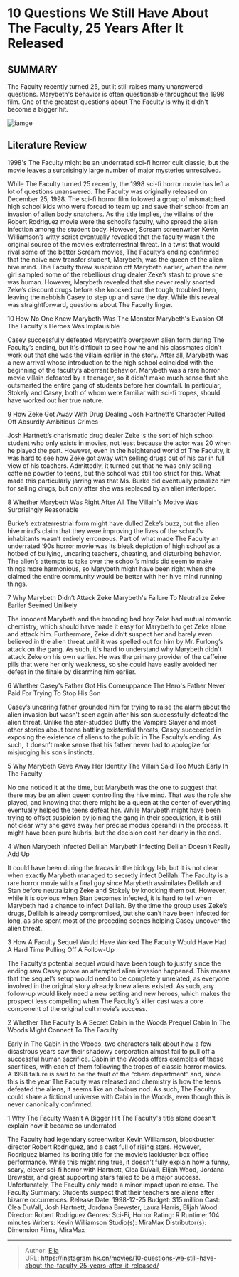 # 10 Questions We Still Have About The Faculty, 25 Years After It Released


## SUMMARY 


The Faculty 
recently turned 25, but it still raises many unanswered questions. 
 Marybeth&#39;s behavior is often questionable throughout the 1998 film. 
 One of the greatest questions about 
The Faculty 
is why it didn&#39;t become a bigger hit. 

![iamge](https://static1.srcdn.com/wordpress/wp-content/uploads/2024/01/elijah-woods-casey-from-the-faculty-stares-in-front-of-a-background-of-question-marks.jpg)

## Literature Review

1998&#39;s The Faculty might be an underrated sci-fi horror cult classic, but the movie leaves a surprisingly large number of major mysteries unresolved.




While The Faculty turned 25 recently, the 1998 sci-fi horror movie has left a lot of questions unanswered. The Faculty was originally released on December 25, 1998. The sci-fi horror film followed a group of mismatched high school kids who were forced to team up and save their school from an invasion of alien body snatchers. As the title implies, the villains of the Robert Rodriguez movie were the school’s faculty, who spread the alien infection among the student body. However, Scream screenwriter Kevin Williamson’s witty script eventually revealed that the faculty wasn&#39;t the original source of the movie’s extraterrestrial threat.
In a twist that would rival some of the better Scream movies, The Faculty’s ending confirmed that the naive new transfer student, Marybeth, was the queen of the alien hive mind. The Faculty threw suspicion off Marybeth earlier, when the new girl sampled some of the rebellious drug dealer Zeke’s stash to prove she was human. However, Marybeth revealed that she never really snorted Zeke’s discount drugs before she knocked out the tough, troubled teen, leaving the nebbish Casey to step up and save the day. While this reveal was straightforward, questions about The Faculty linger.









 








 10  How No One Knew Marybeth Was The Monster 
Marybeth&#39;s Evasion Of The Faculty&#39;s Heroes Was Implausible
        

Casey successfully defeated Marybeth’s overgrown alien form during The Faculty’s ending, but it&#39;s difficult to see how he and his classmates didn’t work out that she was the villain earlier in the story. After all, Marybeth was a new arrival whose introduction to the high school coincided with the beginning of the faculty’s aberrant behavior. Marybeth was a rare horror movie villain defeated by a teenager, so it didn&#39;t make much sense that she outsmarted the entire gang of students before her downfall. In particular, Stokely and Casey, both of whom were familiar with sci-fi tropes, should have worked out her true nature.





 9  How Zeke Got Away With Drug Dealing 
Josh Hartnett&#39;s Character Pulled Off Absurdly Ambitious Crimes


 







Josh Hartnett’s charismatic drug dealer Zeke is the sort of high school student who only exists in movies, not least because the actor was 20 when he played the part. However, even in the heightened world of The Faculty, it was hard to see how Zeke got away with selling drugs out of his car in full view of his teachers. Admittedly, it turned out that he was only selling caffeine powder to teens, but the school was still too strict for this. What made this particularly jarring was that Ms. Burke did eventually penalize him for selling drugs, but only after she was replaced by an alien interloper.





 8  Whether Marybeth Was Right After All 
The Villain&#39;s Motive Was Surprisingly Reasonable
        

Burke’s extraterrestrial form might have dulled Zeke’s buzz, but the alien hive mind’s claim that they were improving the lives of the school’s inhabitants wasn’t entirely erroneous. Part of what made The Faculty an underrated ‘90s horror movie was its bleak depiction of high school as a hotbed of bullying, uncaring teachers, cheating, and disturbing behavior. The alien’s attempts to take over the school’s minds did seem to make things more harmonious, so Marybeth might have been right when she claimed the entire community would be better with her hive mind running things.





 7  Why Marybeth Didn’t Attack Zeke 
Marybeth&#39;s Failure To Neutralize Zeke Earlier Seemed Unlikely
        

The innocent Marybeth and the brooding bad boy Zeke had mutual romantic chemistry, which should have made it easy for Marybeth to get Zeke alone and attack him. Furthermore, Zeke didn’t suspect her and barely even believed in the alien threat until it was spelled out for him by Mr. Furlong’s attack on the gang. As such, it&#39;s hard to understand why Marybeth didn’t attack Zeke on his own earlier. He was the primary provider of the caffeine pills that were her only weakness, so she could have easily avoided her defeat in the finale by disarming him earlier.





 6  Whether Casey’s Father Got His Comeuppance 
The Hero&#39;s Father Never Paid For Trying To Stop His Son
        

Casey’s uncaring father grounded him for trying to raise the alarm about the alien invasion but wasn’t seen again after his son successfully defeated the alien threat. Unlike the star-studded Buffy the Vampire Slayer and most other stories about teens battling existential threats, Casey succeeded in exposing the existence of aliens to the public in The Faculty’s ending. As such, it doesn’t make sense that his father never had to apologize for misjudging his son’s instincts.





 5  Why Marybeth Gave Away Her Identity 
The Villain Said Too Much Early In The Faculty
        

No one noticed it at the time, but Marybeth was the one to suggest that there may be an alien queen controlling the hive mind. That was the role she played, and knowing that there might be a queen at the center of everything eventually helped the teens defeat her. While Marybeth might have been trying to offset suspicion by joining the gang in their speculation, it is still not clear why she gave away her precise modus operandi in the process. It might have been pure hubris, but the decision cost her dearly in the end.





 4  When Marybeth Infected Delilah 
Marybeth Infecting Delilah Doesn&#39;t Really Add Up
        

It could have been during the fracas in the biology lab, but it is not clear when exactly Marybeth managed to secretly infect Delilah. The Faculty is a rare horror movie with a final guy since Marybeth assimilates Delilah and Stan before neutralizing Zeke and Stokely by knocking them out. However, while it is obvious when Stan becomes infected, it is hard to tell when Marybeth had a chance to infect Delilah. By the time the group uses Zeke’s drugs, Delilah is already compromised, but she can’t have been infected for long, as she spent most of the preceding scenes helping Casey uncover the alien threat.





 3  How A Faculty Sequel Would Have Worked 
The Faculty Would Have Had A Hard Time Pulling Off A Follow-Up
        

The Faculty’s potential sequel would have been tough to justify since the ending saw Casey prove an attempted alien invasion happened. This means that the sequel’s setup would need to be completely unrelated, as everyone involved in the original story already knew aliens existed. As such, any follow-up would likely need a new setting and new heroes, which makes the prospect less compelling when The Faculty’s killer cast was a core component of the original cult movie’s success.





 2  Whether The Faculty Is A Secret Cabin in the Woods Prequel 
Cabin In The Woods Might Connect To The Faculty


 







Early in The Cabin in the Woods, two characters talk about how a few disastrous years saw their shadowy corporation almost fail to pull off a successful human sacrifice. Cabin in the Woods offers examples of these sacrifices, with each of them following the tropes of classic horror movies. A 1998 failure is said to be the fault of the “chem department” and, since this is the year The Faculty was released and chemistry is how the teens defeated the aliens, it seems like an obvious nod. As such, The Faculty could share a fictional universe with Cabin in the Woods, even though this is never canonically confirmed.





 1  Why The Faculty Wasn’t A Bigger Hit 
The Faculty&#39;s title alone doesn&#39;t explain how it became so underrated


 







The Faculty had legendary screenwriter Kevin Williamson, blockbuster director Robert Rodriguez, and a cast full of rising stars. However, Rodriguez blamed its boring title for the movie’s lackluster box office performance. While this might ring true, it doesn&#39;t fully explain how a funny, scary, clever sci-fi horror with Hartnett, Clea DuVall, Elijah Wood, Jordana Brewster, and great supporting stars failed to be a major success. Unfortunately, The Faculty only made a minor impact upon release.
               The Faculty   Summary:   Students suspect that their teachers are aliens after bizarre occurrences.    Release Date:   1998-12-25    Budget:   $15 million    Cast:   Clea DuVall, Josh Hartnett, Jordana Brewster, Laura Harris, Elijah Wood    Director:   Robert Rodriguez    Genres:    Sci-Fi, Horror    Rating:   R    Runtime:   104 minutes    Writers:   Kevin Williamson    Studio(s):   MiraMax    Distributor(s):   Dimension Films, MiraMax      

---

> Author: [Ella](https://instagram.hk.cn/)  
> URL: https://instagram.hk.cn/movies/10-questions-we-still-have-about-the-faculty-25-years-after-it-released/  

